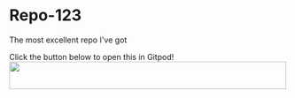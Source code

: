 # Repo-123
<p1>The most excellent repo I've got</p1>

<p1>Click the button below to open this in Gitpod!</p1>
<a href="https://gitpod.io/#https://github.com/miambino/Repo-123"><img src="https://avatars.githubusercontent.com/u/37021919?s=280&v=4"
style="width:500px;height:50px;"
target="_blank" rel="noopener noreferrer"></a>